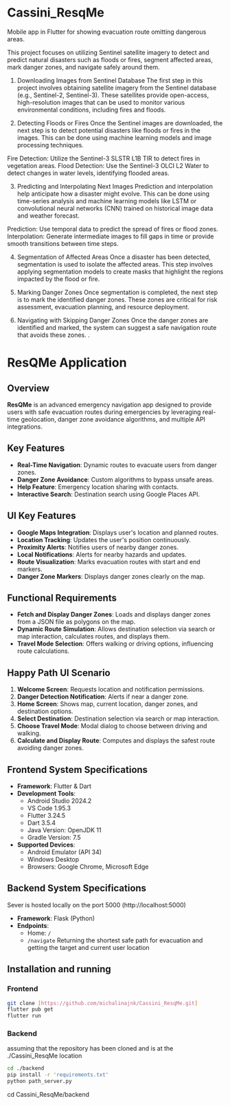 # Cassini_ResqMe
Mobile app in Flutter for showing evacuation route omitting dangerous areas.

This project focuses on utilizing Sentinel satellite imagery to detect and predict natural disasters such as floods or fires, segment affected areas, mark danger zones, and navigate safely around them.

1. Downloading Images from Sentinel Database
The first step in this project involves obtaining satellite imagery from the Sentinel database (e.g., Sentinel-2, Sentinel-3). These satellites provide open-access, high-resolution images that can be used to monitor various environmental conditions, including fires and floods.

2. Detecting Floods or Fires
Once the Sentinel images are downloaded, the next step is to detect potential disasters like floods or fires in the images. This can be done using machine learning models and image processing techniques.

Fire Detection:
Utilize the Sentinel-3 SLSTR L1B TIR  to detect fires in vegetation areas.
Flood Detection:
Use the Sentinel-3 OLCI L2 Water to detect changes in water levels, identifying flooded areas.

3. Predicting and Interpolating Next Images
Prediction and interpolation help anticipate how a disaster might evolve. This can be done using time-series analysis and machine learning models like LSTM or convolutional neural networks (CNN) trained on historical image data and weather forecast.

Prediction: Use temporal data to predict the spread of fires or flood zones.
Interpolation: Generate intermediate images to fill gaps in time or provide smooth transitions between time steps.

4. Segmentation of Affected Areas
Once a disaster has been detected, segmentation is used to isolate the affected areas. This step involves applying segmentation models to create masks that highlight the regions impacted by the flood or fire.

5. Marking Danger Zones
Once segmentation is completed, the next step is to mark the identified danger zones. These zones are critical for risk assessment, evacuation planning, and resource deployment.

6. Navigating with Skipping Danger Zones
Once the danger zones are identified and marked, the system can suggest a safe navigation route that avoids these zones.
.


# ResQMe Application

## Overview
**ResQMe** is an advanced emergency navigation app designed to provide users with safe evacuation routes during emergencies by leveraging real-time geolocation, danger zone avoidance algorithms, and multiple API integrations.

## Key Features
- **Real-Time Navigation**: Dynamic routes to evacuate users from danger zones.
- **Danger Zone Avoidance**: Custom algorithms to bypass unsafe areas.
- **Help Feature**: Emergency location sharing with contacts.
- **Interactive Search**: Destination search using Google Places API.

## UI Key Features
- **Google Maps Integration**: Displays user's location and planned routes.
- **Location Tracking**: Updates the user's position continuously.
- **Proximity Alerts**: Notifies users of nearby danger zones.
- **Local Notifications**: Alerts for nearby hazards and updates.
- **Route Visualization**: Marks evacuation routes with start and end markers.
- **Danger Zone Markers**: Displays danger zones clearly on the map.

## Functional Requirements
- **Fetch and Display Danger Zones**: Loads and displays danger zones from a JSON file as polygons on the map.
- **Dynamic Route Simulation**: Allows destination selection via search or map interaction, calculates routes, and displays them.
- **Travel Mode Selection**: Offers walking or driving options, influencing route calculations.

## Happy Path UI Scenario
1. **Welcome Screen**: Requests location and notification permissions.
2. **Danger Detection Notification**: Alerts if near a danger zone.
3. **Home Screen**: Shows map, current location, danger zones, and destination options.
4. **Select Destination**: Destination selection via search or map interaction.
5. **Choose Travel Mode**: Modal dialog to choose between driving and walking.
6. **Calculate and Display Route**: Computes and displays the safest route avoiding danger zones.

## Frontend System Specifications
- **Framework**: Flutter & Dart
- **Development Tools**:
    - Android Studio 2024.2
    - VS Code 1.95.3
    - Flutter 3.24.5
    - Dart 3.5.4
    - Java Version: OpenJDK 11
    - Gradle Version: 7.5
- **Supported Devices**:
    - Android Emulator (API 34)
    - Windows Desktop
    - Browsers: Google Chrome, Microsoft Edge

## Backend System Specifications
Sever is hosted locally on the port 5000 (http://localhost:5000)
- **Framework**: Flask (Python)
- **Endpoints**:
    - Home: `/`
    - `/navigate` Returning the shortest safe path for evacuation and getting the target and current user location

## Installation and running
### Frontend
```bash
git clone [https://github.com/michalinajnk/Cassini_ResqMe.git]
flutter pub get
flutter run
```

### Backend
assuming that the repository has been cloned and is at the ./Cassini_ResqMe location
```bash
cd ./backend
pip install -r 'requirements.txt'
python path_server.py
```


cd Cassini_ResqMe/backend


